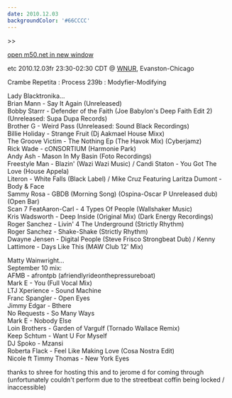```yaml
---
date: 2010.12.03
backgroundColor: '#66CCCC'
---
```


\>>

[open m50.net in new window  
](http://m50.net/)  

etc 2010.12.03fr 23:30-02:30 CDT @ [WNUR](http://www.wnur.org/), Evanston-Chicago  

Crambe Repetita : Process 239b : Modyfier-Modifying  

Lady Blacktronika...  
Brian Mann - Say It Again (Unreleased)  
Bobby Starrr - Defender of the Faith (Joe Babylon's Deep Faith Edit 2) (Unreleased: Supa Dupa Records)  
Brother G - Weird Pass (Unreleased: Sound Black Recordings)  
Billie Holiday - Strange Fruit (Dj Aakmael House Mixx)  
The Groove Victim - The Nothing Ep (The Havok Mix) (Cyberjamz)  
Rick Wade - cONSORTIUM (Harmonie Park)  
Andy Ash - Mason In My Basin (Foto Recordings)  
Freestyle Man - Blazin' (Wazi Wazi Music) / Candi Staton - You Got The Love (House Appela)  
Literon - White Falls (Black Label) / Mike Cruz Featuring Laritza Dumont - Body & Face  
Sammy Rosa - GBDB (Morning Song) (Ospina-Oscar P Unreleased dub) (Open Bar)  
Scan 7 FeatAaron-Carl - 4 Types Of People (Wallshaker Music)  
Kris Wadsworth - Deep Inside (Original Mix) (Dark Energy Recordings)  
Roger Sanchez - Livin' 4 The Underground (Strictly Rhythm)  
Roger Sanchez - Shake-Shake (Strictly Rhythm)  
Dwayne Jensen - Digital People (Steve Frisco Strongbeat Dub) / Kenny Lattimore - Days Like This (MAW Club 12' Mix)  

Matty Wainwright...  
September 10 mix:  
AFMB - afrontpb (afriendlyrideonthepressureboat)  
Mark E - You (Full Vocal Mix)  
LTJ Xperience - Sound Machine  
Franc Spangler - Open Eyes  
Jimmy Edgar - Bthere  
No Requests - So Many Ways  
Mark E - Nobody Else  
Loin Brothers - Garden of Vargulf (Tornado Wallace Remix)  
Keep Schtum - Want U For Myself  
DJ Spoko - Mzansi  
Roberta Flack - Feel Like Making Love (Cosa Nostra Edit)  
Nicole ft Timmy Thomas - New York Eyes  

thanks to shree for hosting this and to jerome d for coming through (unfortunately couldn't perform due to the streetbeat coffin being locked / inaccessible)